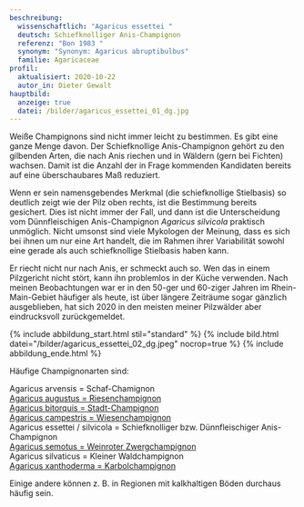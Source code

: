 ```yaml
---
beschreibung:
  wissenschaftlich: "Agaricus essettei "
  deutsch: Schiefknolliger Anis-Champignon
  referenz: "Bon 1983 "
  synonym: "Synonym: Agaricus abruptibulbus"
  familie: Agaricaceae
profil:
  aktualisiert: 2020-10-22
  autor_in: Dieter Gewalt
hauptbild:
  anzeige: true
  datei: /bilder/agaricus_essettei_01_dg.jpg
---
```

Weiße Champignons sind nicht immer leicht zu bestimmen. Es gibt eine ganze Menge davon. Der Schiefknollige Anis-Champignon gehört zu den gilbenden Arten, die nach Anis riechen und in Wäldern (gern bei Fichten) wachsen. Damit ist die Anzahl der in Frage kommenden Kandidaten bereits auf eine überschaubares Maß reduziert.

Wenn er sein namensgebendes Merkmal (die schiefknollige Stielbasis) so deutlich zeigt wie der Pilz oben rechts, ist die Bestimmung bereits gesichert. Dies ist nicht immer der Fall, und dann ist die Unterscheidung vom Dünnfleischigen Anis-Champignon *Agaricus silvicola* praktisch unmöglich. Nicht umsonst sind viele Mykologen der Meinung, dass es sich bei ihnen um nur eine Art handelt, die im Rahmen ihrer Variabilität sowohl eine gerade als auch schiefknollige Stielbasis haben kann.

Er riecht nicht nur nach Anis, er schmeckt auch so. Wen das in einem Pilzgericht nicht stört, kann ihn problemlos in der Küche verwenden. Nach meinen Beobachtungen war er in den 50-ger und 60-ziger Jahren im Rhein-Main-Gebiet häufiger als heute, ist über längere Zeiträume sogar gänzlich ausgeblieben, hat sich 2020 in den meisten meiner Pilzwälder aber eindrucksvoll zurückgemeldet.

{% include abbildung_start.html stil="standard" %}
{% include bild.html datei="/bilder/agaricus_essettei_02_dg.jpeg" nocrop=true %}
{% include abbildung_ende.html %}

Häufige Champignonarten sind:

Agaricus arvensis = Schaf-Chamignon\
[Agaricus augustus = Riesenchampignon](/pilze/agaricus-augustus-riesenchampignon)\
[Agaricus bitorquis = Stadt-Champignon](/pilze/agaricus-bitorquis-stadt-champignon)\
[Agaricus campestris = Wiesenchampignon](/pilze/agaricus-campestris-wiesenchampignon)\
Agaricus essettei / silvicola = Schiefknolliger bzw. Dünnfleischiger Anis-Champignon\
[Agaricus semotus = Weinroter Zwergchampignon](/pilze/agaricus-semotus-weinrötlicher-zwergchampignon)\
Agaricus silvaticus = Kleiner Waldchampignon\
[Agaricus xanthoderma = Karbolchampignon](/pilze/agaricus-xanthoderma-karbolchampignon)

Einige andere können z. B. in Regionen mit kalkhaltigen Böden durchaus häufig sein.